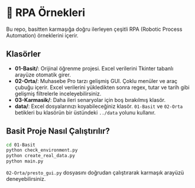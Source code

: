 # 🤖 RPA Örnekleri

Bu repo, basitten karmaşığa doğru ilerleyen çeşitli RPA (Robotic Process Automation) örneklerini içerir.

## Klasörler

- **01-Basit/**: Orijinal öğrenme projesi. Excel verilerini Tkinter tabanlı arayüze otomatik girer.
- **02-Orta/**: Muhasebe Pro tarzı gelişmiş GUI. Çoklu menüler ve araç çubuğu içerir. Excel verilerini yükledikten sonra regex, tutar ve tarih gibi gelişmiş filtrelerle inceleyebilirsiniz.
- **03-Karmasik/**: Daha ileri senaryolar için boş bırakılmış klasör.
- **data/**: Excel dosyalarınızı koyabileceğiniz klasör. `01-Basit` ve `02-Orta` betikleri bu klasörün bir üstündeki `../data` yolunu kullanır.

## Basit Proje Nasıl Çalıştırılır?

```bash
cd 01-Basit
python check_environment.py
python create_real_data.py
python main.py
```

`02-Orta/presto_gui.py` dosyasını doğrudan çalıştırarak karmaşık arayüzü deneyebilirsiniz.
